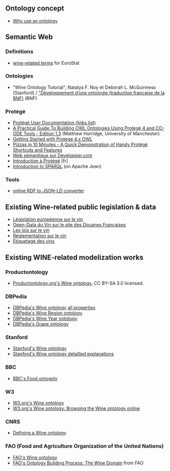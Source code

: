 

## Ontology concept

- [Why use an ontology](http://www.ksl.stanford.edu/projects/wine/explanation.html#why)

## Semantic Web

### Definitions

- [wine-related terms](http://ec.europa.eu/eurostat/ramon/nomenclatures/index.cfm?TargetUrl=LST_NOM_DTL_GLOSSARY&StrNom=CODED2&IntCurrentPage=1&StrLanguageCode=EN&RdoSearch=CONTAIN&TxtSearch=wine&CboTheme=31937629&IsTer=) for EuroStat


### Ontologies

- "Wine Ontology Tutorial", Natalya F. Noy et Deborah L. McGuinness (Stanford) / ["Développement d’une ontologie (traduction française de la BNF)](http://www.bnf.fr/documents/no-DevOnto.pdf) (BNF)

### Protégé

- [Protégé User Documentation (links list)](http://protegewiki.stanford.edu/wiki/Protege4UserDocs)
- [A Practical Guide To Building OWL Ontologies Using Protégé 4 and CO-ODE Tools - Edition 1.3](http://mowl-power.cs.man.ac.uk/protegeowltutorial/resources/ProtegeOWLTutorialP4_v1_3.pdf) (Matthew Horridge, University of Manchester)
- [Getting Started with Protege 4.x OWL](http://protegewiki.stanford.edu/wiki/Protege4GettingStarted)
- [Pizzas in 10 Minutes - A Quick Demonstration of Handy Protégé Shortcuts and Features](http://protegewiki.stanford.edu/wiki/Protege4Pizzas10Minutes)
- [Web sémantique sur Developper.com](http://jplu.developpez.com/)
- [Introduction à Protégé](http://inf6070.teluq.ca/ressources/introduction-a-protege/) [fr]
- [Introduction to SPARQL](https://jena.apache.org/tutorials/) (on Apache Jean)

### Tools

- [online RDF to JSON-LD converter](http://rdf-translator.appspot.com/)

## Existing Wine-related public legislation & data

- [Législation européenne sur le vin](http://ec.europa.eu/agriculture/markets/wine/leg/index_fr.htm)
- [Open-Data du Vin sur le site des Douanes Françaises](http://www.douane.gouv.fr/contact-et-assistance/recherche-datadouane?rechercheDD=vin)
- [Les lois sur le vin](http://fr.morethanorganic.com/lois-sur-le-vin)
- [Réglementation sur le vin](http://www.vindefrance-cepages.org/fr/reglementations.php)
- [Etiquetage des vins](http://www.economie.gouv.fr/dgccrf/Publications/Vie-pratique/Fiches-pratiques/Etiquetage-des-vins)

## Existing WINE-related modelization works

### Productontology

- [Productontology.org's Wine ontology](http://www.productontology.org/doc/Wine), CC BY-SA 3.0 licensed.

### DBPedia

- [DBPedia's Wine ontology](http://dbpedia.org/ontology/Wine) [all properties](http://mappings.dbpedia.org/server/ontology/classes/Wine)
- [DBPedia's Wine Region ontology](http://dbpedia.org/ontology/WineRegion)
- [DBPedia's Wine Year ontology](http://dbpedia.org/ontology/wineYear)
- [DBPedia's Grape ontology](http://dbpedia.org/ontology/Grape)

### Stanford

- [Stanford's Wine ontology](http://www.daml.org/ontologies/76)
- [Stanford's Wine ontology detailled explanations](http://www.ksl.stanford.edu/projects/wine/explanation.html#ontology)


### BBC

- [BBC's Food ontogoly](http://www.bbc.co.uk/ontologies/fo)

### W3

- [W3.org's Wine ontology](http://www.w3.org/TR/owl-guide/wine.rdf)
- [W3.org's Wine ontology: Browsing the Wine ontology online](http://jowl.ontologyonline.org/jOWLBrowser.html)

### CNRS
- [Defining a Wine ontology](http://liris.cnrs.fr/alain.mille/enseignements/Ecole_Centrale/What%20is%20an%20ontology%20and%20why%20we%20need%20it.htm)

### FAO (Food and Agriculture Organization of the United Nations)

- [FAO's Wine ontology](http://ftp.fao.org/gi/gil/gilws/aims/publications/workshops/AOS_6/ppt/6_Ontology_Wine.pdf)
- [FAO's Ontology Building Process: The Wine Domain]() from FAO

